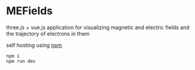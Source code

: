 # MEFields

three.js + vue.js application for visualizing magnetic and electric fields and the trajectory of electrons in them

self hosting using [npm](https://www.npmjs.com/)

```
npm i
npm run dev
```